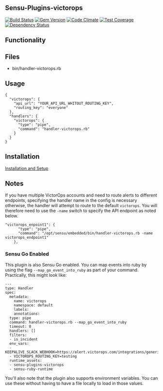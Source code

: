 ## Sensu-Plugins-victorops

[ ![Build Status](https://travis-ci.org/sensu-plugins/sensu-plugins-victorops.svg?branch=master)](https://travis-ci.org/sensu-plugins/sensu-plugins-victorops)
[![Gem Version](https://badge.fury.io/rb/sensu-plugins-victorops.svg)](http://badge.fury.io/rb/sensu-plugins-victorops)
[![Code Climate](https://codeclimate.com/github/sensu-plugins/sensu-plugins-victorops/badges/gpa.svg)](https://codeclimate.com/github/sensu-plugins/sensu-plugins-victorops)
[![Test Coverage](https://codeclimate.com/github/sensu-plugins/sensu-plugins-victorops/badges/coverage.svg)](https://codeclimate.com/github/sensu-plugins/sensu-plugins-victorops)
[![Dependency Status](https://gemnasium.com/sensu-plugins/sensu-plugins-victorops.svg)](https://gemnasium.com/sensu-plugins/sensu-plugins-victorops)

## Functionality

## Files
 * bin/handler-victorops.rb

## Usage

```
{
  "victorops": {
    "api_url": "YOUR_API_URL_WHITOUT_ROUTING_KEY",
    "routing_key": "everyone"
  },
  "handlers": {
    "victorops": {
      "type": "pipe",
      "command": "handler-victorops.rb"
    }
  }
}
```
## Installation

[Installation and Setup](http://sensu-plugins.io/docs/installation_instructions.html)


## Notes
If you have multiple VictorOps accounts and need to route alerts to different endpoints, specifying the handler name in the config is necessary otherwise, the handler will attempt to route to the default `victorops`.  You will therefore need to use the `-name` switch to specify the API endpoint as noted below.

```
"victorops_enpoint1": {
      "type": "pipe",
      "command": "/opt/sensu/embedded/bin/handler-victorops.rb -name victorops_endpoint1"
    },
```

### Sensu Go Enabled

This plugin is also Sensu Go enabled. You can map events into ruby by using the flag `--map_go_event_into_ruby` as part of your command. Practically, this might look like:

```
---
type: Handler
spec:
  metadata:
    name: victorops
    namespace: default
    labels: 
    annotations: 
  type: pipe
  command: handler-victorops.rb --map_go_event_into_ruby
  timeout: 0
  handlers: []
  filters:
  - is_incident
  env_vars:
  - KEEPALIVE_SLACK_WEBHOOK=https://alert.victorops.com/integrations/generic/01234567/alert/0123456789101112
  - VICTOROPS_ROUTING_KEY=testing
  runtime_assets:
  - sensu-plugins-victorops
  - sensu-ruby-runtime
```

You'll also note that the plugin also supports environment variables. You can use these without having to have a file locally to load in those values. 
